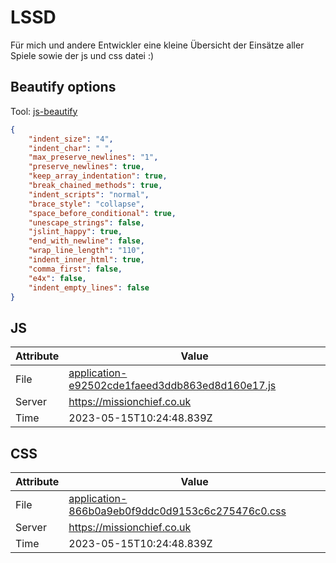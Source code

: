 # LSSD
Für mich und andere Entwickler eine kleine Übersicht der Einsätze aller Spiele sowie der js und css datei :)

<!-- automated -->
## Beautify options
Tool: [js-beautify](https://github.com/beautify-web/js-beautify)
```json
{
    "indent_size": "4",
    "indent_char": " ",
    "max_preserve_newlines": "1",
    "preserve_newlines": true,
    "keep_array_indentation": true,
    "break_chained_methods": true,
    "indent_scripts": "normal",
    "brace_style": "collapse",
    "space_before_conditional": true,
    "unescape_strings": false,
    "jslint_happy": true,
    "end_with_newline": false,
    "wrap_line_length": "110",
    "indent_inner_html": true,
    "comma_first": false,
    "e4x": false,
    "indent_empty_lines": false
}
```

## JS
| Attribute | Value |
| --------- | ----- |
| File      | [application-e92502cde1faeed3ddb863ed8d160e17.js](https://missionchief.co.uk/assets/application-e92502cde1faeed3ddb863ed8d160e17.js) |
| Server    | https://missionchief.co.uk |
| Time      | 2023-05-15T10:24:48.839Z |

## CSS
| Attribute | Value |
| --------- | ----- |
| File      | [application-866b0a9eb0f9ddc0d9153c6c275476c0.css](https://missionchief.co.uk/assets/application-866b0a9eb0f9ddc0d9153c6c275476c0.css) |
| Server    | https://missionchief.co.uk |
| Time      | 2023-05-15T10:24:48.839Z |
<!-- /automated -->
